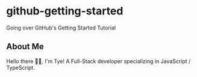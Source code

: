 # github-getting-started
Going over GitHub's Getting Started Tutorial

## About Me
Hello there 👋🏾, I'm Tye! A Full-Stack developer specializing in JavaScript / TypeScript.

